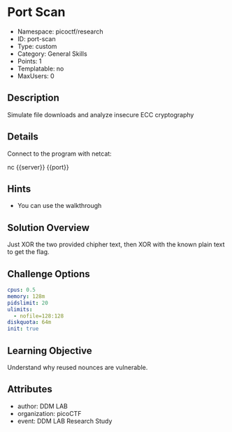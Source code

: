 # Port Scan

- Namespace: picoctf/research
- ID: port-scan
- Type: custom
- Category: General Skills
- Points: 1
- Templatable: no
- MaxUsers: 0

## Description

Simulate file downloads and analyze insecure ECC cryptography 

## Details
Connect to the program with netcat:

 nc {{server}} {{port}}

## Hints

- You can use the walkthrough

## Solution Overview

Just XOR the two provided chipher text, then XOR with the known plain text to get the flag.

## Challenge Options

```yaml
cpus: 0.5
memory: 128m
pidslimit: 20
ulimits:
  - nofile=128:128
diskquota: 64m
init: true
```

## Learning Objective

Understand why reused nounces are vulnerable.

## Attributes

- author: DDM LAB
- organization: picoCTF
- event: DDM LAB Research Study